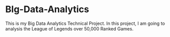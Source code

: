 # BIg-Data-Analytics
This is my Big Data Analytics Technical Project.
In this project, I am going to analysis the League of Legends over 50,000 Ranked Games.
